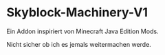 # Skyblock-Machinery-V1

Ein Addon inspiriert von Minecraft Java Edition Mods.

Nicht sicher ob ich es jemals weitermachen werde.
